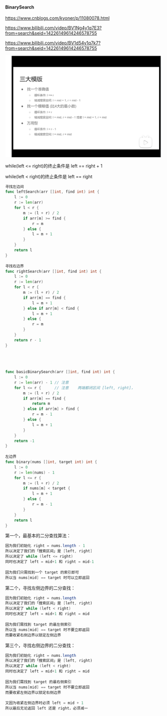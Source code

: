 #### **BinarySearch**

https://www.cnblogs.com/kyoner/p/11080078.html



https://www.bilibili.com/video/BV1Ng4y1q7E3?from=search&seid=14226149614246578755

https://www.bilibili.com/video/BV1d54y1q7k7?from=search&seid=14226149614246578755

<img src="../images/image-20210314160944262.png" alt="image-20210314160944262" style="zoom:50%;" />





while(left <= right)的终止条件是 left == right + 1

while(left < right)的终止条件是 left == right



```go
寻找左边间
func leftSearch(arr []int, find int) int {
	l := 0
	r := len(arr)
	for l < r {
		m := (l + r) / 2
		if arr[m] >= find {
			r = m
		} else {
			l = m + 1
		}
	}
	return l
}

寻找右边界
func rightSearch(arr []int, find int) int {
	l := 0
	r := len(arr)
	for l < r {
		m := (l + r) / 2
		if arr[m] == find {
			l = m + 1
		} else if arr[m] < find {
			l = m + 1
		} else {
			r = m
		}
	}
	return r - 1
}




func basicBinarySearch(arr []int, find int) int {
	l := 0
	r := len(arr) - 1 // 注意
	for l <= r {      // 注意    两端都闭区间 [left, right]，
		m := (l + r) / 2
		if arr[m] == find {
			return m
		} else if arr[m] > find {
			r = m - 1
		} else {
			l = m + 1
		}
	}
	return -1
}

左边界
func binary(nums []int, target int) int {
	l := 0
	r := len(nums) - 1
	for l <= r {
		m := (l + r) / 2
		if nums[m] < target {
			l = m + 1
		} else {
			r = m - 1
		}
	}
	return l
}

```





第一个，最基本的二分查找算法：

```java
因为我们初始化 right = nums.length - 1
所以决定了我们的「搜索区间」是 [left, right]
所以决定了 while (left <= right)
同时也决定了 left = mid+1 和 right = mid-1

因为我们只需找到一个 target 的索引即可
所以当 nums[mid] == target 时可以立即返回
```

第二个，寻找左侧边界的二分查找：

```java
因为我们初始化 right = nums.length
所以决定了我们的「搜索区间」是 [left, right)
所以决定了 while (left < right)
同时也决定了 left = mid+1 和 right = mid

因为我们需找到 target 的最左侧索引
所以当 nums[mid] == target 时不要立即返回
而要收紧右侧边界以锁定左侧边界
```

第三个，寻找右侧边界的二分查找：

```java
因为我们初始化 right = nums.length
所以决定了我们的「搜索区间」是 [left, right)
所以决定了 while (left < right)
同时也决定了 left = mid+1 和 right = mid

因为我们需找到 target 的最右侧索引
所以当 nums[mid] == target 时不要立即返回
而要收紧左侧边界以锁定右侧边界

又因为收紧左侧边界时必须 left = mid + 1
所以最后无论返回 left 还是 right，必须减一
```
